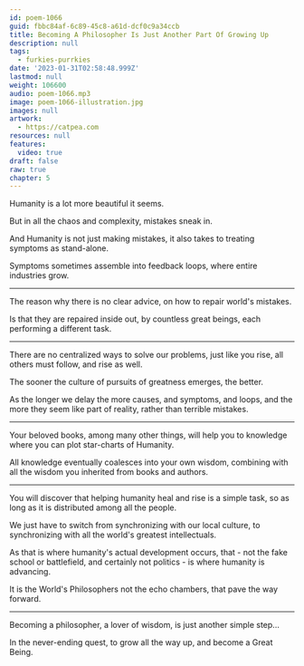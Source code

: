 ```yaml
---
id: poem-1066
guid: fbbc84af-6c89-45c8-a61d-dcf0c9a34ccb
title: Becoming A Philosopher Is Just Another Part Of Growing Up
description: null
tags:
  - furkies-purrkies
date: '2023-01-31T02:58:48.999Z'
lastmod: null
weight: 106600
audio: poem-1066.mp3
image: poem-1066-illustration.jpg
images: null
artwork:
  - https://catpea.com
resources: null
features:
  video: true
draft: false
raw: true
chapter: 5
---
```


Humanity is a lot more beautiful
it seems.

But in all the chaos and complexity,
mistakes sneak in.

And Humanity is not just making mistakes,
it also takes to treating symptoms as stand-alone.

Symptoms sometimes assemble into feedback loops,
where entire industries grow.

---

The reason why there is no clear advice,
on how to repair world's mistakes.

Is that they are repaired inside out,
by countless great beings, each performing a different task.

---

There are no centralized ways to solve our problems,
just like you rise, all others must follow, and rise as well.

The sooner the culture of pursuits of greatness emerges,
the better.

As the longer we delay the more causes, and symptoms, and loops,
and the more they seem like part of reality, rather than terrible mistakes.

---

Your beloved books, among many other things,
will help you to knowledge where you can plot star-charts of Humanity.

All knowledge eventually coalesces into your own wisdom,
combining with all the wisdom you inherited from books and authors.

---

You will discover that helping humanity heal and rise is a simple task,
so as long as it is distributed among all the people.

We just have to switch from synchronizing with our local culture,
to synchronizing with all the world's greatest intellectuals.

As that is where humanity's actual development occurs,
that - not the fake school or battlefield, and certainly not politics - is where humanity is advancing.

It is the World's Philosophers not the echo chambers,
that pave the way forward.

---

Becoming a philosopher, a lover of wisdom,
is just another simple step...

In the never-ending quest, to grow all the way up,
and become a Great Being.
